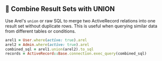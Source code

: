 ## 🧮 Combine Result Sets with UNION
Use Arel's `union` or raw SQL to merge two ActiveRecord relations into one result set without duplicate rows. This is useful when querying similar data from different tables or conditions.

```ruby
arel1 = User.where(active: true).arel
arel2 = Admin.where(active: true).arel
combined_sql = arel1.union(arel2).to_sql
records = ActiveRecord::Base.connection.exec_query(combined_sql)
```
